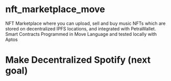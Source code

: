 # nft_marketplace_move
NFT Marketplace where you can upload, sell and buy music NFTs which are stored on decentralized IPFS locations, and integrated with PetraWallet. Smart Contracts Programmed in Move Language and tested locally with Aptos

# Make Decentralized Spotify (next goal)

